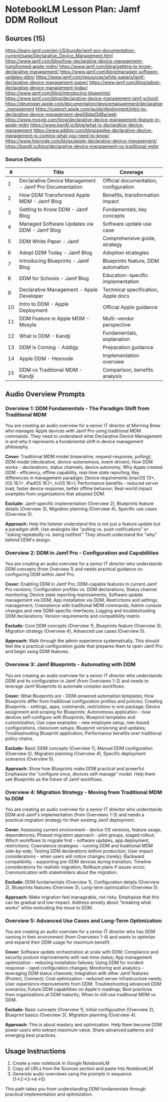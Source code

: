 # NotebookLM Lesson Plan: Jamf DDM Rollout

## Sources (15)

https://learn.jamf.com/en-US/bundle/jamf-pro-documentation-current/page/Declarative_Device_Management.html
https://www.jamf.com/blog/how-declarative-device-management-transformed-apple-mdm/
https://www.jamf.com/blog/getting-to-know-declarative-management/
https://www.jamf.com/blog/managed-software-updates-ddm/
https://www.jamf.com/resources/white-papers/jamf-declarative-device-management-paper/
https://www.jamf.com/blog/adopt-declarative-device-management-today/
https://www.jamf.com/blog/introducing-blueprints/
https://www.jamf.com/blog/declarative-device-management-jamf-school/
https://developer.apple.com/documentation/devicemanagement/declarative_management
https://support.apple.com/guide/deployment/intro-to-declarative-device-management-dep58dad3d6a/web
https://www.mosyle.com/blog/declarative-device-management-feature-in-apple-mdm
https://www.kandji.io/blog/what-is-declarative-device-management
https://www.addigy.com/blog/apples-declarative-device-management-is-coming-what-you-need-to-know/
https://www.hexnode.com/blogs/apple-declarative-device-management/
https://kandji.io/blog/declarative-device-management-vs-traditional-mdm

### Source Details

| # | Title | Coverage |
|---|-------|----------|
| 1 | Declarative Device Management - Jamf Pro Documentation | Official documentation, configuration |
| 2 | How DDM Transformed Apple MDM - Jamf Blog | Benefits, transformation impact |
| 3 | Getting to Know DDM - Jamf Blog | Fundamentals, key concepts |
| 4 | Managed Software Updates via DDM - Jamf Blog | Software update use case |
| 5 | DDM White Paper - Jamf | Comprehensive guide, strategy |
| 6 | Adopt DDM Today - Jamf Blog | Adoption strategies |
| 7 | Introducing Blueprints - Jamf Blog | Blueprints feature, DDM automation |
| 8 | DDM for Schools - Jamf Blog | Education-specific implementation |
| 9 | Declarative Management - Apple Developer | Technical specification, Apple docs |
| 10 | Intro to DDM - Apple Deployment | Official Apple guidance |
| 11 | DDM Feature in Apple MDM - Mosyle | Multi-vendor perspective |
| 12 | What is DDM - Kandji | Fundamentals, explanation |
| 13 | DDM is Coming - Addigy | Preparation guidance |
| 14 | Apple DDM - Hexnode | Implementation overview |
| 15 | DDM vs Traditional MDM - Kandji | Comparison, benefits analysis |

## Audio Overview Prompts

### Overview 1: DDM Fundamentals - The Paradigm Shift from Traditional MDM

You are creating an audio overview for a senior IT director at Morning Brew who manages Apple devices with Jamf Pro using traditional MDM commands. They need to understand what Declarative Device Management is and why it represents a fundamental shift in device management philosophy.

**Cover:** Traditional MDM model (imperative, request-response, polling); DDM model (declarative, device-autonomous, event-driven); How DDM works - declarations, status channels, device autonomy; Why Apple created DDM - efficiency, offline capability, real-time state reporting; Key differences in management paradigm; Device requirements (macOS 13+, iOS 16.1+, iPadOS 16.1+, tvOS 16+); Performance benefits - reduced server load, faster device response, better offline behavior; Real-world impact examples from organizations that adopted DDM.

**Exclude:** Jamf-specific implementation (Overview 2), Blueprints feature details (Overview 3), Migration planning (Overview 4), Specific use cases (Overview 5).

**Approach:** Help the listener understand this is not just a feature update but a paradigm shift. Use analogies like "polling vs. push notifications" or "asking repeatedly vs. being notified." They should understand the "why" behind DDM's design.

### Overview 2: DDM in Jamf Pro - Configuration and Capabilities

You are creating an audio overview for a senior IT director who understands DDM concepts (from Overview 1) and needs practical guidance on configuring DDM within Jamf Pro.

**Cover:** Enabling DDM in Jamf Pro; DDM-capable features in current Jamf Pro versions; Configuration profiles vs. DDM declarations; Status channel monitoring; Device state reporting improvements; Software update management via DDM; App installation via DDM; Restrictions and settings management; Coexistence with traditional MDM commands; Admin console changes and new DDM-specific interfaces; Logging and troubleshooting DDM declarations; Version requirements and compatibility matrix.

**Exclude:** Core DDM concepts (Overview 1), Blueprints feature (Overview 3), Migration strategy (Overview 4), Advanced use cases (Overview 5).

**Approach:** Walk through the admin experience systematically. This should feel like a practical configuration guide that prepares them to open Jamf Pro and begin using DDM features.

### Overview 3: Jamf Blueprints - Automating with DDM

You are creating an audio overview for a senior IT director who understands DDM and its configuration in Jamf (from Overviews 1-2) and needs to leverage Jamf Blueprints to automate complex workflows.

**Cover:** What Blueprints are - DDM-powered automation templates; How Blueprints differ from traditional configuration profiles and policies; Creating Blueprints - settings, apps, commands, restrictions in one package; Device assignment and scoping for Blueprints; Autonomous application - how devices self-configure with Blueprints; Blueprint templates and customization; Use case examples - new employee setup, role-based configurations, classroom setups; Blueprint versioning and updates; Troubleshooting Blueprint application; Performance benefits over traditional policy chains.

**Exclude:** Basic DDM concepts (Overview 1), Manual DDM configuration (Overview 2), Migration planning (Overview 4), Specific deployment scenarios (Overview 5).

**Approach:** Show how Blueprints make DDM practical and powerful. Emphasize the "configure once, devices self-manage" model. Help them see Blueprints as the future of Jamf workflows.

### Overview 4: Migration Strategy - Moving from Traditional MDM to DDM

You are creating an audio overview for a senior IT director who understands DDM and Jamf's implementation (from Overviews 1-3) and needs a practical migration strategy for their existing Jamf deployment.

**Cover:** Assessing current environment - device OS versions, feature usage, dependencies; Phased migration approach - pilot groups, staged rollout; Which workflows to migrate first - software updates, app deployment, restrictions; Coexistence strategies - running DDM and traditional MDM side-by-side; Testing DDM declarations before production; User impact considerations - when users will notice changes (rarely); Backward compatibility - supporting pre-DDM devices during transition; Timeline considerations for realistic migration; Rollback plans if issues occur; Communication with stakeholders about the migration.

**Exclude:** DDM fundamentals (Overview 1), Configuration details (Overview 2), Blueprints features (Overview 3), Long-term optimization (Overview 5).

**Approach:** Make migration feel manageable, not risky. Emphasize that this can be gradual and low-impact. Address anxiety about "breaking what works" while motivating the move to DDM.

### Overview 5: Advanced Use Cases and Long-Term Optimization

You are creating an audio overview for a senior IT director who has DDM running in their environment (from Overviews 1-4) and wants to optimize and expand their DDM usage for maximum benefit.

**Cover:** Software update orchestration at scale with DDM; Compliance and security posture improvements with real-time status; App management optimization - reducing installation failures; Using DDM for incident response - rapid configuration changes; Monitoring and analytics - leveraging DDM status channels; Integration with other Jamf features (Protect, Connect); Cost optimization - reduced server infrastructure needs; User experience improvements from DDM; Troubleshooting advanced DDM scenarios; Future DDM capabilities on Apple's roadmap; Best practices from organizations at DDM maturity; When to still use traditional MDM vs. DDM.

**Exclude:** Basic concepts (Overview 1), Initial configuration (Overview 2), Blueprint basics (Overview 3), Migration planning (Overview 4).

**Approach:** This is about mastery and optimization. Help them become DDM power users who extract maximum value. Share advanced patterns and emerging best practices.

## Usage Instructions

1. Create a new notebook in Google NotebookLM
2. Copy all URLs from the Sources section and paste into NotebookLM
3. Generate audio overviews using the prompts in sequence (1→2→3→4→5)

This path takes you from understanding DDM fundamentals through practical implementation and optimization.
